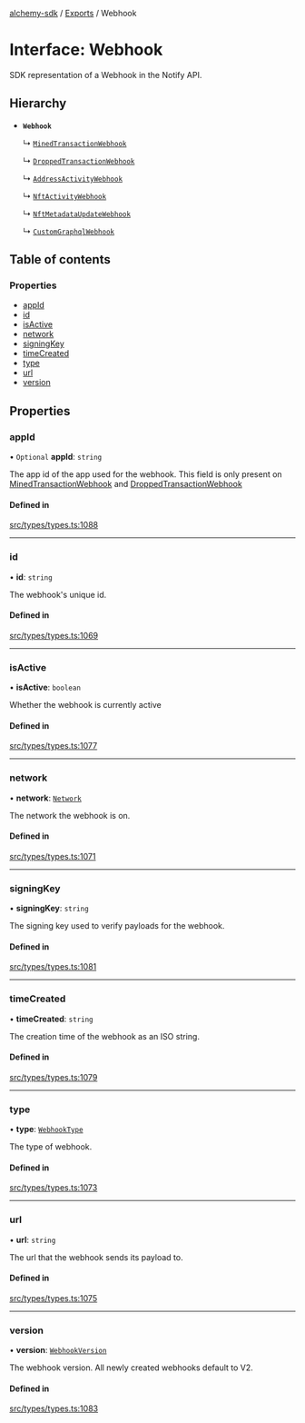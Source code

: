 [alchemy-sdk](../README.md) / [Exports](../modules.md) / Webhook

# Interface: Webhook

SDK representation of a Webhook in the Notify API.

## Hierarchy

- **`Webhook`**

  ↳ [`MinedTransactionWebhook`](MinedTransactionWebhook.md)

  ↳ [`DroppedTransactionWebhook`](DroppedTransactionWebhook.md)

  ↳ [`AddressActivityWebhook`](AddressActivityWebhook.md)

  ↳ [`NftActivityWebhook`](NftActivityWebhook.md)

  ↳ [`NftMetadataUpdateWebhook`](NftMetadataUpdateWebhook.md)

  ↳ [`CustomGraphqlWebhook`](CustomGraphqlWebhook.md)

## Table of contents

### Properties

- [appId](Webhook.md#appid)
- [id](Webhook.md#id)
- [isActive](Webhook.md#isactive)
- [network](Webhook.md#network)
- [signingKey](Webhook.md#signingkey)
- [timeCreated](Webhook.md#timecreated)
- [type](Webhook.md#type)
- [url](Webhook.md#url)
- [version](Webhook.md#version)

## Properties

### appId

• `Optional` **appId**: `string`

The app id of the app used for the webhook. This field is only present on
[MinedTransactionWebhook](MinedTransactionWebhook.md) and [DroppedTransactionWebhook](DroppedTransactionWebhook.md)

#### Defined in

[src/types/types.ts:1088](https://github.com/alchemyplatform/alchemy-sdk-js/blob/4e3af22/src/types/types.ts#L1088)

___

### id

• **id**: `string`

The webhook's unique id.

#### Defined in

[src/types/types.ts:1069](https://github.com/alchemyplatform/alchemy-sdk-js/blob/4e3af22/src/types/types.ts#L1069)

___

### isActive

• **isActive**: `boolean`

Whether the webhook is currently active

#### Defined in

[src/types/types.ts:1077](https://github.com/alchemyplatform/alchemy-sdk-js/blob/4e3af22/src/types/types.ts#L1077)

___

### network

• **network**: [`Network`](../enums/Network.md)

The network the webhook is on.

#### Defined in

[src/types/types.ts:1071](https://github.com/alchemyplatform/alchemy-sdk-js/blob/4e3af22/src/types/types.ts#L1071)

___

### signingKey

• **signingKey**: `string`

The signing key used to verify payloads for the webhook.

#### Defined in

[src/types/types.ts:1081](https://github.com/alchemyplatform/alchemy-sdk-js/blob/4e3af22/src/types/types.ts#L1081)

___

### timeCreated

• **timeCreated**: `string`

The creation time of the webhook as an ISO string.

#### Defined in

[src/types/types.ts:1079](https://github.com/alchemyplatform/alchemy-sdk-js/blob/4e3af22/src/types/types.ts#L1079)

___

### type

• **type**: [`WebhookType`](../enums/WebhookType.md)

The type of webhook.

#### Defined in

[src/types/types.ts:1073](https://github.com/alchemyplatform/alchemy-sdk-js/blob/4e3af22/src/types/types.ts#L1073)

___

### url

• **url**: `string`

The url that the webhook sends its payload to.

#### Defined in

[src/types/types.ts:1075](https://github.com/alchemyplatform/alchemy-sdk-js/blob/4e3af22/src/types/types.ts#L1075)

___

### version

• **version**: [`WebhookVersion`](../enums/WebhookVersion.md)

The webhook version. All newly created webhooks default to V2.

#### Defined in

[src/types/types.ts:1083](https://github.com/alchemyplatform/alchemy-sdk-js/blob/4e3af22/src/types/types.ts#L1083)
